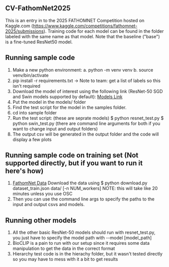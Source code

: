 ## CV-FathomNet2025

This is an entry in to the 2025 FATHOMNET Competition hosted on Kaggle.com (https://www.kaggle.com/competitions/fathomnet-2025/submissions). Training code for each model can be found in the folder labeled with the same name as that model. Note that the baseline ("base") is a fine-tuned ResNet50 model.

## Running sample code
1. Make a new python environment:
   a. python -m venv venv
   b. source venv/bin/activate
2. pip install -r requirements.txt
   -> Note to team: get a list of labels so this isn't required
3. Download the model of interest using the following link (ResNet-50 SGD and Swin models supported by default):
   [Models Link](https://drive.google.com/drive/folders/1WHUaot542uYXNrnH14CUUGO3rxGdrNaS?usp=sharing)
4. Put the model in the models/ folder
5. Find the test script for the model in the samples folder.
6. cd into sample folder
7. Run the test script:
   (these are seprate models)
   $ python resnet_test.py
   $ python swin_test.py
   (there are command line arguments for both if you want to change input and output folders)
8. The output csv will be generated in the output folder and the code will display a few plots

## Running sample code on training set (Not supported directly, but if you want to run it here's how)

1. [FathomNet Data](https://www.kaggle.com/competitions/fathomnet-2025) Download the data using $ python download.py dataset_train.json data/ [-n NUM_workers]
   NOTE: this will take like 20 minutes unless you use OSC
2. Then you can use the command line args to specify the paths to the input and output csvs and models.

## Running other models

1. All the other basic ResNet-50 models should run with resnet_test.py, you just have to specify the model path with --model [model_path]
2. BioCLIP is a pain to run with our setup since it requires some data manipulation to get the data in the correct format
4. Hierarchy test code is in the hierachy folder, but it wasn't tested directly so you may have to mess with it a bit to get results
